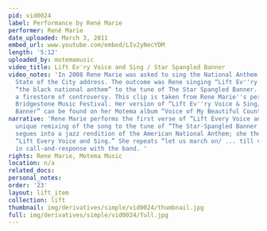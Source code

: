 ```yaml
---
pid: vid0024
label: Performance by René Marie
performer: René Marie
date_uploaded: March 3, 2011
embed_url: www.youtube.com/embed/LIv2yNecYDM
length: '5:12'
uploaded_by: motemamusic
video_title: Lift Ev'ry Voice and Sing / Star Spangled Banner
video_notes: 'In 2008 Rene Marie was asked to sing the National Anthem at Denver''s
  State of the City address. The outcome was Rene singing “Lift Ev''ry Voice and Sing”,
  “the black national anthem” to the tune of The Star Spangled Banner. This caused
  a firestorm of controversy. This clip is taken from Rene Marie''s performance the
  Bridgestone Music Festival. Her version of “Lift Ev''ry Voice & Sing/ Star Spangled
  Banner” can be found on her Motema album “Voice of My Beautiful Country”:'
narrative: 'Rene Marie performs the first verse of “Lift Every Voice and Sing,” her
  unique remixing of the song to the tune of “The Star-Spangled Banner.” She then
  segues into a jazz rendition of the American National Anthem; she then returns to
  “Lift Every Voice and Sing.” She repeats “let us march on/ ... till victory is won”
  in call-and-response with the band. '
rights: Rene Marie, Motema Music
location: n/a
related_docs: 
personal_notes: 
order: '23'
layout: lift_item
collection: lift
thumbnail: img/derivatives/simple/vid0024/thumbnail.jpg
full: img/derivatives/simple/vid0024/full.jpg
---
```

